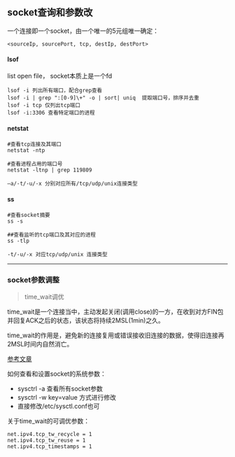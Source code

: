 ## socket查询和参数改

一个连接即一个socket，由一个唯一的5元组唯一确定：

```
<sourceIp, sourcePort, tcp, destIp, destPort>

```


#### lsof

list open file， socket本质上是一个fd

```
lsof -i 列出所有端口，配合grep查看
lsof -i | grep ":[0-9]\+" -o | sort| uniq  提取端口号，排序并去重
lsof -i tcp 仅列出tcp端口
lsof -i:3306 查看特定端口的进程

```

#### netstat

```
#查看tcp连接及其端口
netstat -ntp

#查看进程占用的端口号
netstat -ltnp | grep 119809

—a/-t/-u/-x 分别对应所有/tcp/udp/unix连接类型

```

#### ss

```
#查看socket摘要
ss -s

##查看监听的tcp端口及其对应的进程
ss -tlp

-t/-u/-x 对应tcp/udp/unix 连接类型

```

---

### socket参数调整

> time_wait调优

time_wait是一个连接当中，主动发起关闭(调用close)的一方，在收到对方FIN包并回复ACK之后的状态，该状态将持续2MSL(1min)之久。

time_wait的作用是，避免新的连接复用或错误接收旧连接的数据，使得旧连接再2MSL时间内自然消亡。

[参考文章](https://zhuanlan.zhihu.com/p/40013724)

如何查看和设置socket的系统参数：

* sysctrl -a 查看所有socket参数
* sysctrl -w key=value 方式进行修改
* 直接修改/etc/sysctl.conf也可

关于time_wait的可调优参数：

```
net.ipv4.tcp_tw_recycle = 1
net.ipv4.tcp_tw_reuse = 1
net.ipv4.tcp_timestamps = 1

```
